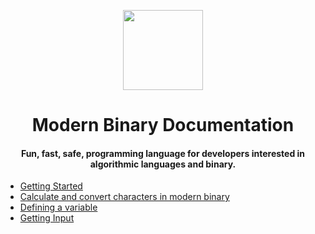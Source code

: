 <div align="center">
<p>
    <img width="128" src="https://github.com/ThisIsMatin/ModernBinary/blob/main/dist/docs-logo.png?raw=true">
</p>
<h1>Modern Binary Documentation</h1>
<h4>Fun, fast, safe, programming language for developers interested in algorithmic languages and binary.</h4>
</div>
<div align="center">
</div>

* [Getting Started](https://modernbinary.github.io/ModernBinary/get-started)
* [Calculate and convert characters in modern binary](https://modernbinary.github.io/ModernBinary/translate)
* [Defining a variable](https://modernbinary.github.io/ModernBinary/define-variable)
* [Getting Input](https://modernbinary.github.io/ModernBinary/get-input)